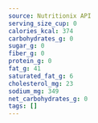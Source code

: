 ```yaml
---
source: Nutritionix API
serving_size_cup: 0
calories_kcal: 374
carbohydrates_g: 0
sugar_g: 0
fiber_g: 0
protein_g: 0
fat_g: 41
saturated_fat_g: 6
cholesterol_mg: 23
sodium_mg: 349
net_carbohydrates_g: 0
tags: []
---
```

